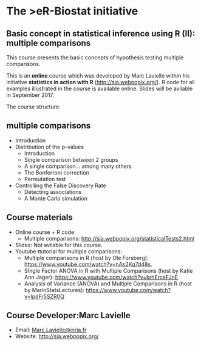 # The >eR-Biostat initiative
## Basic concept in statistical inference using R (II): multiple comparisons

This course presents the basic concepts of  hypothesis testing multiple comparisons. 

This is an **online** course which was developed by Marc Lavielle within his initiative **statistics in action with R** (http://sia.webpopix.org/).  R code for all examples illustrated in the course is available online. Slides will be avilable in September 2017.

The course structure:

## multiple comparisons
* Introduction
* Distribution of the p-values
  + Introduction
  + Single comparison between 2 groups
  + A single comparison… among many others
  + The Bonferroni correction
  + Permutation test
* Controlling the False Discovery Rate
  + Detecting associations
  + A Monte Carlo simulation

## Course materials
* Online course + R code:
  + Multiple comparisons:  http://sia.webpopix.org/statisticalTests2.html
* Slides: Not avilable for this course.
* Youtube ttutorial for multiple comparisons:
  + Multiple comparisons in R (host by Ole Forsberg): https://www.youtube.com/watch?v=nAs2Kq7d48s.
  + SIngle Factor ANOVA in R with Multiple Comparisons (host by Katie Ann Jager): https://www.youtube.com/watch?v=krhErceFJnE.
  + Analysis of Variance (ANOVA) and Multiple Comparisons in R (host by MarinStatsLectures): https://www.youtube.com/watch?v=lpdFr5SZR0Q

## Course Developer:Marc Lavielle 
* Email: Marc.Lavielle@inria.fr
* Website: http://sia.webpopix.org/
